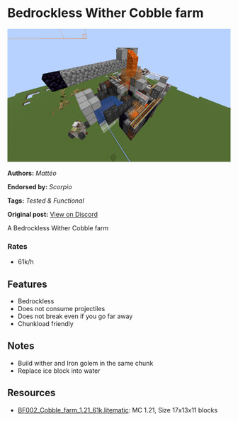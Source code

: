 # Bedrockless Wither Cobble farm
<img alt="2025-01-26_19.27.09.png" src="images/2025-01-26_19.27.09.png?raw=1" height="300px">

**Authors:** *Mattéo*

**Endorsed by:** *Scorpio*

**Tags:** *Tested & Functional*

**Original post:** [View on Discord](https://discord.com/channels/913065809096638494/1392386903516512286)

A Bedrockless Wither Cobble farm
### Rates
- 61k/h

## Features
- Bedrockless
- Does not consume projectiles
- Does not break even if you go far away
- Chunkload friendly

## Notes
- Build wither and Iron golem in the same chunk
- Replace ice block into water

## Resources
- [BF002_Cobble_farm_1.21_61k.litematic](attachments/BF002_Cobble_farm_1.21_61k.litematic): MC 1.21, Size 17x13x11 blocks
